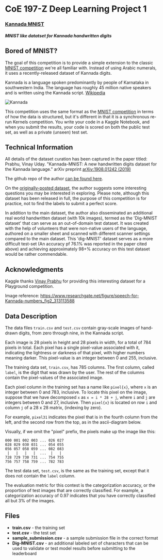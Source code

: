 # CoE 197-Z Deep Learning Project 1
### [Kannada MNIST](https://www.kaggle.com/c/Kannada-MNIST)
##### MNIST like datatset for Kannada handwritten digits

## Bored of MNIST?
The goal of this competition is to provide a simple extension to the classic [MNIST competition](https://www.kaggle.com/c/digit-recognizer/) we're all familiar with. Instead of using Arabic numerals, it uses a recently-released dataset of Kannada digits.

Kannada is a language spoken predominantly by people of Karnataka in southwestern India. The language has roughly 45 million native speakers and is written using the Kannada script. [Wikipedia](https://en.wikipedia.org/wiki/Kannada)

![Kannada](https://storage.googleapis.com/kaggle-media/competitions/Kannada-MNIST/kannada.png)

This competition uses the same format as the [MNIST competition](https://www.kaggle.com/c/digit-recognizer/) in terms of how the data is structured, but it's different in that it is a synchronous re-run Kernels competition. You write your code in a Kaggle Notebook, and when you submit the results, your code is scored on both the public test set, as well as a private (unseen) test set.

## Technical Information
All details of the dataset curation has been captured in the paper titled: Prabhu, Vinay Uday. "Kannada-MNIST: A new handwritten digits dataset for the Kannada language." arXiv preprint [arXiv:1908.01242 (2019)](https://arxiv.org/abs/1908.01242)

The github repo of the author [can be found here](https://github.com/vinayprabhu/Kannada_MNIST).

On the [originally-posted dataset](https://www.kaggle.com/higgstachyon/kannada-mnist), the author suggests some interesting questions you may be interested in exploring. Please note, although this dataset has been released in full, the purpose of this competition is for practice, not to find the labels to submit a perfect score.

In addition to the main dataset, the author also disseminated an additional real world handwritten dataset (with 10k images), termed as the 'Dig-MNIST dataset' that can serve as an out-of-domain test dataset. It was created with the help of volunteers that were non-native users of the language, authored on a smaller sheet and scanned with different scanner settings compared to the main dataset. This 'dig-MNIST' dataset serves as a more difficult test-set (An accuracy pf 76.1% was reported in the paper cited above) and achieving approximately 98+% accuracy on this test dataset would be rather commendable.

## Acknowledgments
Kaggle thanks [Vinay Prabhu](https://www.kaggle.com/higgstachyon) for providing this interesting dataset for a Playground competition.

Image reference: https://www.researchgate.net/figure/speech-for-Kannada-numbers_fig2_313113588

## Data Description
The data files `train.csv` and `test.csv` contain gray-scale images of hand-drawn digits, from zero through nine, in the Kannada script.

Each image is 28 pixels in height and 28 pixels in width, for a total of 784 pixels in total. Each pixel has a single pixel-value associated with it, indicating the lightness or darkness of that pixel, with higher numbers meaning darker. This pixel-value is an integer between 0 and 255, inclusive.

The training data set, `train.csv`, has 785 columns. The first column, called `label`, is the digit that was drawn by the user. The rest of the columns contain the pixel-values of the associated image.

Each pixel column in the training set has a name like `pixel{x}`, where `x` is an integer between 0 and 783, inclusive. To locate this pixel on the image, suppose that we have decomposed `x` as `x = i * 28 + j`, where `i` and `j` are integers between 0 and 27, inclusive. Then `pixel{x}` is located on row `i` and column `j` of a 28 x 28 matrix, (indexing by zero).

For example, `pixel31` indicates the pixel that is in the fourth column from the left, and the second row from the top, as in the ascii-diagram below.

Visually, if we omit the "pixel" prefix, the pixels make up the image like this:

`000 001 002 003 ... 026 027`  
`028 029 030 031 ... 054 055`  
`056 057 058 059 ... 082 083`  
` |   |   |   |  ...  |   |`  
`728 729 730 731 ... 754 755`  
`756 757 758 759 ... 782 783`   

The test data set, `test.csv`, is the same as the training set, except that it does not contain the `label` column.

The evaluation metric for this contest is the categorization accuracy, or the proportion of test images that are correctly classified. For example, a categorization accuracy of 0.97 indicates that you have correctly classified all but 3% of the images.

## Files
- **train.csv** - the training set
- **test.csv** - the test set
- **sample_submission.csv** - a sample submission file in the correct format
- **Dig-MNIST.csv** - an additional labeled set of characters that can be used to validate or test model results before submitting to the leaderboard
